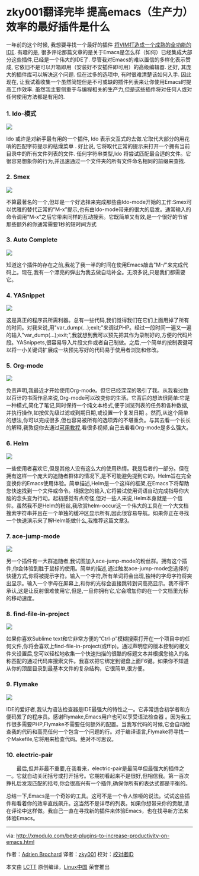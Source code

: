 zky001翻译完毕
提高emacs（生产力）效率的最好插件是什么
================================================================================
一年前的这个时候, 我想要寻找一个最好的插件 [将VIM打造成一个成熟的全功能的IDE][1]. 有趣的是, 很多评论那篇文章的是关于Emacs是怎么样（如何）已经集成大部分这些插件,已经是一个伟大的IDE了. 尽管我对Emacs的难以置信的多样化表示赞成, 它依旧不是可以开箱即用（安装好不安插件即可用）的高级编辑器. 还好, 其庞大的插件库可以解决这个问题. 但在过多的选项中, 有时很难清楚该如何入手. 因此现在, 让我试着收集一个虽然简短但是不可或缺的插件列表来让你使用Emacs时提高工作效率. 虽然我主要侧重于与编程相关的生产力,但是这些插件将对任何人或对任何使用方法都是有用的.

### 1. Ido-模式 ###

![](https://c2.staticflickr.com/6/5718/23311895573_c1fb34337c_c.jpg)

Ido 或许是对新手最有用的一个插件, Ido 表示交互式的去做.它取代大部分的用花哨的匹配字符提示的枯燥菜单 . 好比说, 它将取代正常的提示来打开一个拥有当前目录中的所有文件列表的文件. 任何字符串类型,Ido 将尝试匹配最合适的文件。它很容易想象你的行为,并迅速通过一个文件夹的所有文件命名相同的前缀来查找.

### 2. Smex ###

![](https://c2.staticflickr.com/2/1517/23310442314_2a22a60c34_c.jpg)

不算最著名的一个,但却是一个好选择来完成那些由Ido-mode开始的工作:Smex可以优雅的替代正常的“M-x”提示,也有由Ido-mode带来的很大的启发。通常输入的命令调用“M-x”之后它带来同样的互动搜索。它既简单又有效,是一个很好的节省那些额外的你通常需要1秒的短时间方式
  
### 3. Auto Complete ###

![](https://c2.staticflickr.com/6/5794/23643004900_3042f77952_c.jpg)

知道这个插件的存在之前,我花了我一半的时间在使用Emacs敲击"M-/"来完成代码上。现在,我有一个漂亮的弹出为我去做自动补全。无须多说,只是我们都需要它。

### 4. YASnippet ###

![](https://c2.staticflickr.com/2/1688/23830403072_0d8df6ef4c_b.jpg)

这是真正的程序员所需利器。总有一些代码,我们觉得我们在它们上面用掉了所有的时间。对我来说,用"var_dump(…);exit;"来调试PHP。经过一段时间一遍又一遍的输入"var_dump(…);exit;",我就想到我可以预先把其作为录制好的,方便的代码片段。YASnippets,很容易导入片段文件或者自己制做。之后,一个简单的按制表键可以将一小关键词扩展成一块预先写好的代码易于使用者浏览和修改。


### 5. Org-mode ###

![](https://c2.staticflickr.com/6/5687/23570808789_d683c949e4.jpg)

免责声明,我最近才开始使用Org-mode。但它已经深深的吸引了我。从我看过数以百计的书面作品来说,Org-mode可以改变你的生活。它背后的想法很简单:它是一种模式,简化了笔记,同时保持一个纯文本格式,便于浏览列表的任务和各种数据,并执行操作,如按优先级过滤或到期日期,或设置一个复发日期 。然而,从这个简单的想法,你可以完成很多,但也容易被所有的选项弄的不堪重负。与其去看一个长长的解释,我敦促你去通过[可用教程][2],看很多视频,自己去看看Org-mode是多么强大。
    

### 6. Helm ###

![](https://c2.staticflickr.com/2/1489/23310442334_5e6db22b79_c.jpg)

一些使用者喜欢它,但是其他人没有这么大的使用热情。我是后者的一部分。但在拥有这样一个庞大的追随者群体的情况下,是不可能避免提到它的。Helm旨在完全变换你的Emacs使用体验。简单描述,Helm是一个这样的框架,在Emacs下将帮助您快速找到一个文件或命令。根据您的输入,它将尝试使用词语自动完成指导你大脑的念头变为行动。起初感觉有点奇怪,但对一些人来说,Helm本身就是一个信仰。虽然我不是Helm的粉丝,我欣赏helm-occur这一个伟大的工具在一个大文档搜索字符串并且在一个单独的缓冲区显示所有,因此很容易导航。如果你正在寻找一个快速演示来了解Helm能做什么,我推荐这篇文章[3]。


### 7. ace-jump-mode ###

![](https://c2.staticflickr.com/2/1710/23856168871_6df1faa565_c.jpg)

另一个插件有一大群追随者,我试图加入ace-jump-mode的粉丝群。拥有这个插件,你会体验到胜于鼠标的使用。简单的描述,通过触发ace-jump-mode您选择的快捷方式,你将被提示字符。输入一个字符,所有单词将会出现,独特的字母字符将突出显示。输入一个字母在屏幕上,和你的光标会直接跳转到词高亮显示。我不得不承认,这是让反射很难使用它,但是,一旦你拥有它,它会增加你的在一个文档里光标的移动速度。



### 8. find-file-in-project ###

![](https://c2.staticflickr.com/2/1492/23570808809_96ec8454a9_c.jpg)

如果你喜欢Sublime text和它非常方便的“Ctrl-p”模糊搜索打开在一个项目中的任何文件,你将会喜欢上find-file-in-project(或ffip)。通过声明您的版本控制的根文件夹设置后,您可以轻松地收集一个快速扫描的很酷的标题文本并根据您输入的名称匹配的通过代码库搜索文件。我喜欢把它绑定到键盘上面F6键。如果你不知道从你的顶层目录到最基本文件的复杂结构，它很简单,很方便。
  

### 9. Flymake ###

![](https://c2.staticflickr.com/6/5708/23310442354_cbba657ed3.jpg)

IDE的爱好者,我认为语法检查器是IDE最强大的特性之一。它非常适合初学者和方便码累了的程序员。感谢Flymake,Emacs用户也可以享受语法检查器 。因为我工作很多需要PHP,Flymake不需要任何额外的配置。当我写代码的时候,它会自动检查我的代码和高亮任何一个包含一个问题的行。对于编译语言,Flymake将寻找一个Makefile,它将用来检查代码。绝对不可思议。

 

### 10. electric-pair ###

　　最后,但并非最不重要,在我看来，electric-pair是最简单但最强大的插件之一。它就自动关闭括号或打开括号。它期初看起来不是很好,但相信我。第一百次挣扎后发现匹配的括号,你会很高兴有一个插件,确保你所有的表达式都是平衡的。　　
　　


总结一下,Emacs是一个奇妙的工具。这可不是一个令人惊哑的说法。试试这些插件和看着你的效率直线飙升。这当然不是详尽的列表。如果你想带来你的贡献,请在评论中这样做。我自己一直在寻找新的插件来体验Emacs，也在找寻新方法来体验Emacs。




--------------------------------------------------------------------------------

via: http://xmodulo.com/best-plugins-to-increase-productivity-on-emacs.html

作者：[Adrien Brochard][a]
译者：[zky001](https://github.com/zky001)
校对：[校对者ID](https://github.com/校对者ID)

本文由 [LCTT](https://github.com/LCTT/TranslateProject) 原创编译，[Linux中国](https://linux.cn/) 荣誉推出

[a]:http://xmodulo.com/author/adrien
[1]:http://xmodulo.com/turn-vim-full-fledged-ide.html
[2]:http://orgmode.org/worg/org-tutorials/
[3]:http://tuhdo.github.io/helm-intro.html
